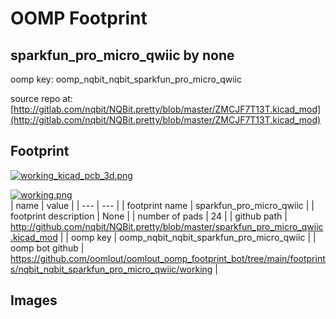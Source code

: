 # OOMP Footprint  
## sparkfun_pro_micro_qwiic  by none  
  
oomp key: oomp_nqbit_nqbit_sparkfun_pro_micro_qwiic  
  
source repo at: [http://gitlab.com/nqbit/NQBit.pretty/blob/master/ZMCJF7T13T.kicad_mod](http://gitlab.com/nqbit/NQBit.pretty/blob/master/ZMCJF7T13T.kicad_mod)  
## Footprint  
  
[![working_kicad_pcb_3d.png](working_kicad_pcb_3d_600.png)](working_kicad_pcb_3d.png)  
  
[![working.png](working_600.png)](working.png)  
| name | value | 
| --- | --- | 
| footprint name | sparkfun_pro_micro_qwiic | 
| footprint description | None | 
| number of pads | 24 | 
| github path | http://github.com/nqbit/NQBit.pretty/blob/master/sparkfun_pro_micro_qwiic.kicad_mod | 
| oomp key | oomp_nqbit_nqbit_sparkfun_pro_micro_qwiic | 
| oomp bot github | https://github.com/oomlout/oomlout_oomp_footprint_bot/tree/main/footprints/nqbit_nqbit_sparkfun_pro_micro_qwiic/working | 
## Images  

